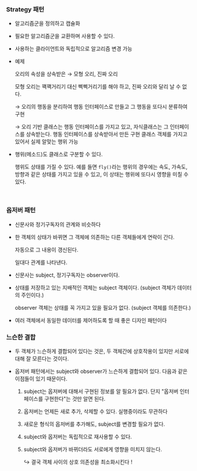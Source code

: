 ### Strategy 패턴

- 알고리즘군을 정의하고 캡슐화

- 필요한 알고리즘군을 교환하며 사용할 수 있다. 

- 사용하는 클라이언트와 독립적으로 알고리즘 변경 가능

- 예제

  오리의 속성을 상속받은 → 모형 오리, 진짜 오리

  모형 오리는 꽥꽥거리기 대신 삑삑거리기를 해야 하고, 진짜 오리와 달리 날 수 없다.

  → 오리의 행동을 분리하여 행동 인터페이스로 만들고 그 행동을 또다시 분류하여 구현

  → 오리 기반 클래스는 행동 인터페이스를 가지고 있고, 자식클래스는 그 인터페이스를 상속받는다. 행동 인터페이스를 상속받아서 만든 구현 클래스 객체를 가지고 있어서 실제 알맞는 행위 가능

- 행위(메소드)도 클래스로 구분할 수 있다.

  행위도 상태를 가질 수 있다. 예를 들면 `fly()`라는 행위의 경우에는 속도, 가속도, 방향과 같은 상태를 가지고 있을 수 있고, 이 상태는 행위에 또다시 영향을 미칠 수 있다.

<br>

### 옵저버 패턴

- 신문사와 정기구독자의 관계와 비슷하다

- 한 객체의 상태가 바뀌면 그 객체에 의존하는 다른 객체들에게 연락이 간다.

  자동으로 그 내용이 갱신된다.

  일대다 관계를 나타낸다.

- 신문사는 subject, 정기구독자는 observer이다.

- 상태를 저장하고 있는 지배적인 객체는 subject 객체이다. (subject 객체가 데이터의 주인이다.)

  observer 객체는 상태를 꼭 가지고 있을 필요가 없다. (subject 객체를 의존한다.)

- 여러 객체에서 동일한 데이터를 제어하도록 할 때 좋은 디자인 패턴이다

### 느슨한 결합

- 두 객체가 느슨하게 결합되어 있다는 것은, 두 객체간에 상호작용이 있지만 서로에 대해 잘 모른다는 것이다.

- 옵저버 패턴에서는 subject와 observer가 느슨하게 결합되어 있다. 다음과 같은 이점들이 있기 때문이다.

  1. subject는 옵저버에 대해서 구현된 정보를 알 필요가 없다. 단지 "옵저버 인터페이스를 구현한다"는 것만 알면 된다.

  2. 옵저버는 언제든 새로 추가, 삭제할 수 있다. 실행중이라도 무관하다

  3. 새로운 형식의 옵저버를 추가해도, subject를 변경할 필요가 없다.

  4. subject와 옵저버는 독립적으로 재사용할 수 있다.

  5. subject와 옵저버가 바뀌더라도 서로에게 영향을 미치지 않는다.

     ↪ 결국 객체 사이의 상호 의존성을 최소화시킨다 !


